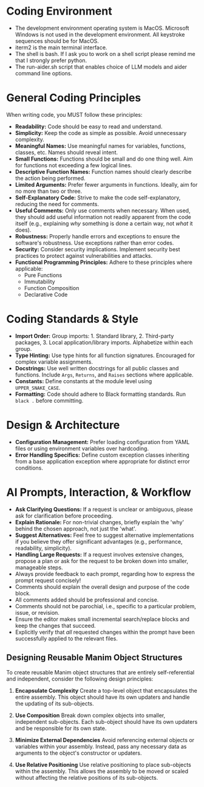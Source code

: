 # Coding Environment

*   The development environment operating system is MacOS. Microsoft Windows is not used in the development environment. All keystroke sequences should be for MacOS.
*   iterm2 is the main terminal interface.
*   The shell is bash. If I ask you to work on a shell script please remind me that I strongly prefer python.
*   The run-aider.sh script that enables choice of LLM models and aider command line options.

# General Coding Principles

When writing code, you MUST follow these principles:

*   **Readability:** Code should be easy to read and understand.
*   **Simplicity:** Keep the code as simple as possible. Avoid unnecessary complexity.
*   **Meaningful Names:** Use meaningful names for variables, functions, classes, etc. Names should reveal intent.
*   **Small Functions:** Functions should be small and do one thing well. Aim for functions not exceeding a few logical lines.
*   **Descriptive Function Names:** Function names should clearly describe the action being performed.
*   **Limited Arguments:** Prefer fewer arguments in functions. Ideally, aim for no more than two or three.
*   **Self-Explanatory Code:** Strive to make the code self-explanatory, reducing the need for comments.
*   **Useful Comments:** Only use comments when necessary. When used, they should add useful information not readily apparent from the code itself (e.g., explaining *why* something is done a certain way, not *what* it does).
*   **Robustness:** Properly handle errors and exceptions to ensure the software's robustness. Use exceptions rather than error codes.
*   **Security:** Consider security implications. Implement security best practices to protect against vulnerabilities and attacks.
*   **Functional Programming Principles:** Adhere to these principles where applicable:
    *   Pure Functions
    *   Immutability
    *   Function Composition
    *   Declarative Code

# Coding Standards & Style

*   **Import Order:** Group imports: 1. Standard library, 2. Third-party packages, 3. Local application/library imports. Alphabetize within each group.
*   **Type Hinting:** Use type hints for all function signatures. Encouraged for complex variable assignments.
*   **Docstrings:** Use well written docstrings for all public classes and functions. Include `Args`, `Returns`, and `Raises` sections where applicable.
*   **Constants:** Define constants at the module level using `UPPER_SNAKE_CASE`.
*   **Formatting:** Code should adhere to Black formatting standards. Run `black .` before committing.

# Design & Architecture

*   **Configuration Management:** Prefer loading configuration from YAML files or using environment variables over hardcoding.
*   **Error Handling Specifics:** Define custom exception classes inheriting from a base application exception where appropriate for distinct error conditions.

# AI Prompts, Interaction, & Workflow

*   **Ask Clarifying Questions:** If a request is unclear or ambiguous, please ask for clarification before proceeding.
*   **Explain Rationale:** For non-trivial changes, briefly explain the 'why' behind the chosen approach, not just the 'what'.
*   **Suggest Alternatives:** Feel free to suggest alternative implementations if you believe they offer significant advantages (e.g., performance, readability, simplicity).
*   **Handling Large Requests:** If a request involves extensive changes, propose a plan or ask for the request to be broken down into smaller, manageable steps.
*   Always provide feedback to each prompt, regarding how to express the prompt request concisely!
*   Comments should explain the overall design and purpose of the code block.
*   All comments added should be professional and concise.
*   Comments should not be parochial, i.e., specific to a particular problem, issue, or revision.
*   Ensure the editor makes small incremental search/replace blocks and keep the changes that succeed.
*   Explicitly verify that *all* requested changes within the prompt have been successfully applied to the relevant files. 

## Designing Reusable Manim Object Structures

To create reusable Manim object structures that are entirely self-referential and independent, consider the following design principles:

1.  **Encapsulate Complexity**
    Create a top-level object that encapsulates the entire assembly. This object should have its own updaters and handle the updating of its sub-objects.

2.  **Use Composition**
    Break down complex objects into smaller, independent sub-objects. Each sub-object should have its own updaters and be responsible for its own state.

3.  **Minimize External Dependencies**
    Avoid referencing external objects or variables within your assembly. Instead, pass any necessary data as arguments to the object's constructor or updaters.

4.  **Use Relative Positioning**
    Use relative positioning to place sub-objects within the assembly. This allows the assembly to be moved or scaled without affecting the relative positions of its sub-objects.



